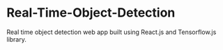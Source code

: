 # Real-Time-Object-Detection
Real time object detection web app built using React.js and Tensorflow.js library. 
